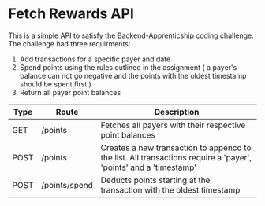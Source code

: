 # Fetch Rewards API
This is a simple API to satisfy the Backend-Apprenticship coding challenge. The challenge had three requirments: 

1. Add transactions for a specific payer and date
2. Spend points using the rules outlined in the assignment ( a payer's balance can not go negative and the points with the oldest timestamp should be spent first )
3. Return all payer point balances

| Type | Route | Description |
|------ | ------ | ------------ |
| GET | /points | Fetches all payers with their respective point balances |
| POST | /points | Creates a new transaction to appencd to the list. All transactions require a 'payer', 'points' and a 'timestamp' |
| POST | /points/spend | Deducts points starting at the transaction with the oldest timestamp |